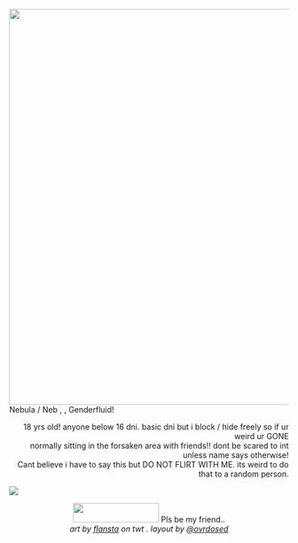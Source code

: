 </p>
<p align="left">
<img width="618" height="714" src="https://file.garden/Zy-L3NCuUwZRDM5h/image_2025-09-23_230654125.png"  /> Nebula / Neb , , Genderfluid!
</p>
<p align="right">
 18 yrs old! anyone below 16 dni. basic dni but i block / hide freely so if ur weird ur GONE <br>
  normally sitting in the forsaken area with friends!! dont be scared to int unless name says otherwise! <br>
Cant believe i have to say this but DO NOT FLIRT WITH ME. its weird to do that to a random person. <br>
  
</p>
<img src="https://file.garden/Zy-L3NCuUwZRDM5h/image_2025-09-24_001558585.png">
<p align="center">
<img width="155" height="35" src=https://file.garden/Zy-L3NCuUwZRDM5h/image_2025-09-23_235708957.png> Pls be my friend..  <br>
<i> art by <a href="https://x.com/flanstat">flansta</a> on twt . layout by <a href="https://github.com/ovrdosed">@ovrdosed</a> <i> 
</p>
